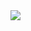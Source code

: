 <!DOCTYPE html>
<html lang="fr">
<head>
<meta charset="UTF-8">
</head>
<body>
    <img src="![Rachid HAYOUN](https://github.com/user-attachments/assets/225e7104-7f66-45e7-a96a-62cdc3b4ffe1)">
    <h ref="https://www.canva.com/design/DAGXeHDq8xU/-OQZ6ZmrOlCFALY0bC-aWQ/view">
</body>
</html>
